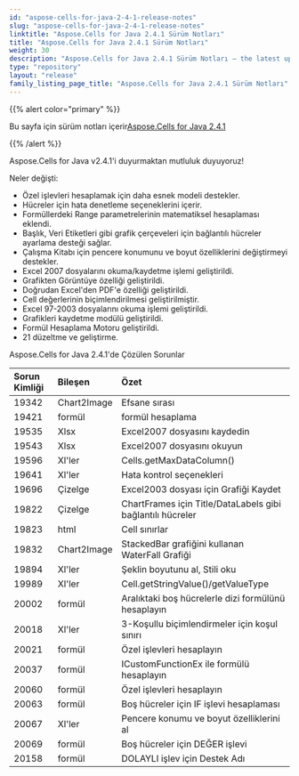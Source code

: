 ```yaml
---
id: "aspose-cells-for-java-2-4-1-release-notes"
slug: "aspose-cells-for-java-2-4-1-release-notes"
linktitle: "Aspose.Cells for Java 2.4.1 Sürüm Notları"
title: "Aspose.Cells for Java 2.4.1 Sürüm Notları"
weight: 30
description: "Aspose.Cells for Java 2.4.1 Sürüm Notları – the latest updates and fixes."
type: "repository"
layout: "release"
family_listing_page_title: "Aspose.Cells for Java 2.4.1 Sürüm Notları"
---
```

{{% alert color="primary" %}} 

 Bu sayfa için sürüm notları içerir[Aspose.Cells for Java 2.4.1](https://releases.aspose.com/cells/java/new-releases/aspose.cells-for-java-2.4.1/)

{{% /alert %}} 

Aspose.Cells for Java v2.4.1'i duyurmaktan mutluluk duyuyoruz!

 Neler değişti:

- Özel işlevleri hesaplamak için daha esnek modeli destekler.
- Hücreler için hata denetleme seçeneklerini içerir.
- Formüllerdeki Range parametrelerinin matematiksel hesaplaması eklendi.
- Başlık, Veri Etiketleri gibi grafik çerçeveleri için bağlantılı hücreler ayarlama desteği sağlar.
- Çalışma Kitabı için pencere konumunu ve boyut özelliklerini değiştirmeyi destekler.
- Excel 2007 dosyalarını okuma/kaydetme işlemi geliştirildi.
- Grafikten Görüntüye özelliği geliştirildi.
- Doğrudan Excel'den PDF'e özelliği geliştirildi.
- Cell değerlerinin biçimlendirilmesi geliştirilmiştir.
- Excel 97-2003 dosyalarını okuma işlemi geliştirildi.
- Grafikleri kaydetme modülü geliştirildi.
- Formül Hesaplama Motoru geliştirildi.
- 21 düzeltme ve geliştirme.

 Aspose.Cells for Java 2.4.1'de Çözülen Sorunlar

|**Sorun Kimliği** |**Bileşen** |**Özet** |
|:- |:- |:- |
|19342 | Chart2Image| Efsane sırası|
|19421 | formül| formül hesaplama|
|19535 | Xlsx| Excel2007 dosyasını kaydedin|
|19543 | Xlsx| Excel2007 dosyasını okuyun|
|19596 | Xl'ler| Cells.getMaxDataColumn()|
|19641 | Xl'ler| Hata kontrol seçenekleri|
|19696 | Çizelge|Excel2003 dosyası için Grafiği Kaydet|
|19822 | Çizelge| ChartFrames için Title/DataLabels gibi bağlantılı hücreler|
|19823 | html| Cell sınırlar|
|19832 | Chart2Image| StackedBar grafiğini kullanan WaterFall Grafiği|
|19894 | Xl'ler| Şeklin boyutunu al, Stili oku|
|19989 | Xl'ler| Cell.getStringValue()/getValueType|
|20002 | formül| Aralıktaki boş hücrelerle dizi formülünü hesaplayın|
|20018 | Xl'ler| 3-Koşullu biçimlendirmeler için koşul sınırı|
|20021 | formül| Özel işlevleri hesaplayın|
|20037 | formül| ICustomFunctionEx ile formülü hesaplayın|
|20060 | formül| Özel işlevleri hesaplayın|
|20063 | formül| Boş hücreler için IF işlevi hesaplaması|
|20067 | Xl'ler| Pencere konumu ve boyut özelliklerini al|
|20069 | formül| Boş hücreler için DEĞER işlevi|
|20158 | formül| DOLAYLI işlev için Destek Adı|

